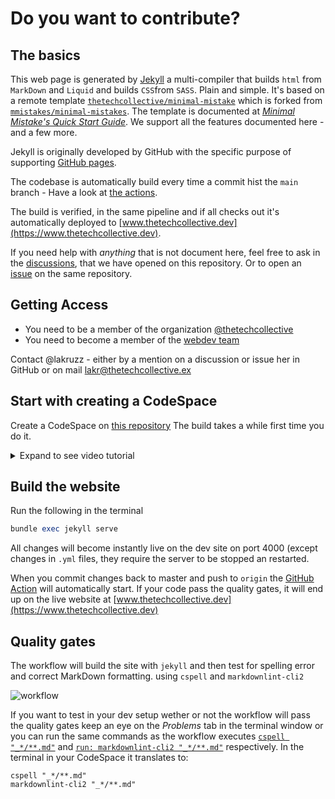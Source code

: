 # Do you want to contribute?

## The basics

This web page is generated by [Jekyll](https://jekyllrb.com/) a multi-compiler that builds `html` from  `MarkDown` and `Liquid` and builds `CSS`from `SASS`. Plain and simple. It's based on a remote template [`thetechcollective/minimal-mistake`](https://github.com/thetechcollective/minimal-mistakes) which is forked from [`mmistakes/minimal-mistakes`](https://github.com/mmistakes/minimal-mistakes). The template is documented at [_Minimal Mistake's Quick Start Guide_](https://mmistakes.github.io/minimal-mistakes/docs/quick-start-guide/). We support all the features documented here - and a few more.

Jekyll is originally developed by GitHub with the specific purpose of supporting [GitHub pages](https://docs.github.com/en/pages/setting-up-a-github-pages-site-with-jekyll/about-github-pages-and-jekyll).

The codebase is automatically build every time a commit hist the `main` branch - Have a look at [the actions](https://github.com/thetechcollective/thetechcollective.dev/actions).

The build is verified, in the same pipeline and if all checks out it's automatically deployed to [www.thetechcollective.dev](https://www.thetechcollective.dev).

If you need help with _anything_ that is not document here, feel free to ask in the [discussions](https://github.com/thetechcollective/thetechcollective.dev/discussions), that we have opened on this repository. Or to open an [issue](https://github.com/thetechcollective/thetechcollective.dev/issues) on the same repository.

## Getting Access

- You need to be a member of the organization [@thetechcollective](https://github.com/thetechcollective/)
- You need to become a member of the [webdev team](https://github.com/orgs/thetechcollective/teams/webdev)

Contact @lakruzz - either by a mention on a discussion or issue her in GitHub or on mail [lakr@thetechcollective.ex](mailto:lakr@thetechcollective.eu)

## Start with creating a CodeSpace

Create a CodeSpace on [this repository](https://github.com/thetechcollective/thetechcollective.dev) The build takes a while first time you do it.

<details><summary>Expand to see video tutorial</summary>
  
![setup codespace](https://github.com/thetechcollective/thetechcollective.dev/assets/155492/0ebf89e1-e4d3-4469-af8c-75344e0ce0b6)
</details>

## Build the website

Run the following in the terminal

```ruby
bundle exec jekyll serve
```

All changes will become instantly live on the dev site on port 4000 (except changes in `.yml` files, they require the server to be stopped an restarted.

When you commit changes back to master and push to `origin` the [GitHub Action](https://github.com/thetechcollective/thetechcollective.dev/actions) will automatically start. If your code pass the quality gates, it will end up on the live website at [www.thetechcollective.dev](https://www.thetechcollective.dev)

## Quality gates

The workflow will build the site with `jekyll` and then test for spelling error and correct MarkDown formatting. using `cspell` and `markdownlint-cli2`

![workflow](https://github.com/thetechcollective/thetechcollective.dev/assets/155492/bf4f56f0-18d3-4270-95c0-aea0276034f3)

If you want to test in your dev setup wether or not the workflow will pass the quality gates keep an eye on the _Problems_ tab in the terminal window or you can run the same commands as the workflow executes [`cspell "_*/**.md"`](https://github.com/thetechcollective/thetechcollective.dev/blob/6b42bbcbec89d873ab04839fb7144807560761c8/.github/workflows/jekyll-gh-pages.yml#L58-L59) and [`run: markdownlint-cli2 "_*/**.md"`](https://github.com/thetechcollective/thetechcollective.dev/blob/6b42bbcbec89d873ab04839fb7144807560761c8/.github/workflows/jekyll-gh-pages.yml#L69-L70) respectively. In the terminal in your CodeSpace it translates to:

``` shell
cspell "_*/**.md"
markdownlint-cli2 "_*/**.md" 
```
